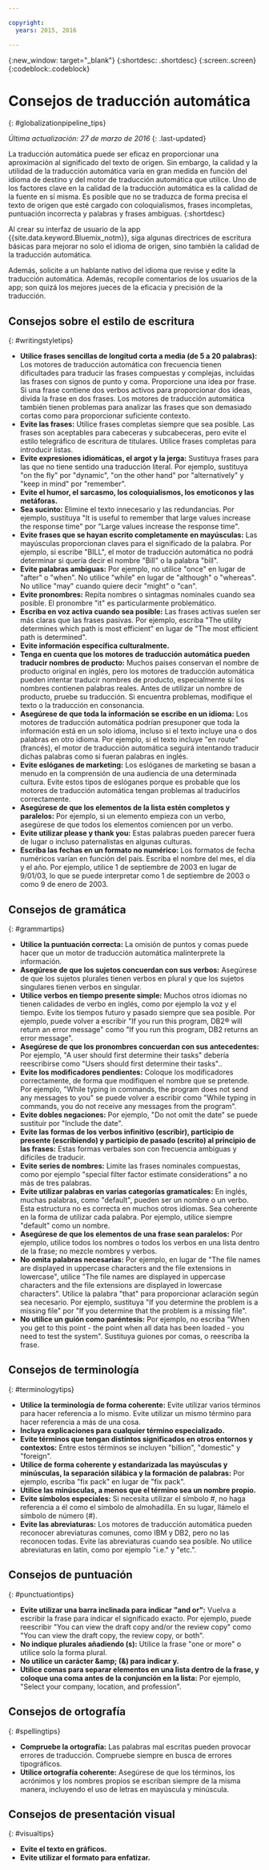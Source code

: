 ```yaml
---

copyright:
  years: 2015, 2016

---
```


{:new_window: target="_blank"}
{:shortdesc: .shortdesc}
{:screen:.screen}
{:codeblock:.codeblock}


# Consejos de traducción automática
{: #globalizationpipeline_tips}

*Última actualización: 27 de marzo de 2016*
{: .last-updated}

La traducción automática puede ser eficaz en proporcionar una aproximación al significado del texto de origen. Sin embargo, la calidad y la utilidad de la traducción automática varía en gran medida en función del idioma de destino y del motor de traducción automática que utilice. Uno de los factores clave en la calidad de la traducción automática es la calidad de la fuente en sí misma. Es posible que no se traduzca de forma precisa el texto de origen que esté cargado con coloquialismos, frases incompletas, puntuación incorrecta y palabras y frases ambiguas.
{:shortdesc}

Al crear su interfaz de usuario de la app {{site.data.keyword.Bluemix_notm}}, siga algunas directrices de escritura básicas para mejorar no solo el idioma de origen, sino también la calidad de la traducción automática.

Además, solicite a un hablante nativo del idioma que revise y edite la traducción automática. Además, recopile comentarios de los usuarios de la app; son quizá los mejores jueces de la eficacia y precisión de la traducción.

## Consejos sobre el estilo de escritura
{: #writingstyletips}

* **Utilice frases sencillas de longitud corta a media (de 5 a 20 palabras):** Los motores de traducción automática con frecuencia tienen dificultades para traducir las frases compuestas y complejas, incluidas las frases con signos de punto y coma. Proporcione una idea por frase. Si una frase contiene dos verbos activos para proporcionar dos ideas, divida la frase en dos frases. Los motores de traducción automática también tienen problemas para analizar las frases que son demasiado cortas como para proporcionar suficiente contexto.
* **Evite las frases:** Utilice frases completas siempre que sea posible. Las frases son aceptables para cabeceras y subcabeceras, pero evite el estilo telegráfico de escritura de titulares. Utilice frases completas para introducir listas.
* **Evite expresiones idiomáticas, el argot y la jerga:** Sustituya frases para las que no tiene sentido una traducción literal. Por ejemplo, sustituya "on the fly" por "dynamic", "on the other hand" por "alternatively" y "keep in mind" por "remember".
* **Evite el humor, el sarcasmo, los coloquialismos, los emoticonos y las metáforas.**
* **Sea sucinto:** Elimine el texto innecesario y las redundancias. Por ejemplo, sustituya "It is useful to remember that large values increase the response time" por "Large values increase the response time".
* **Evite frases que se hayan escrito completamente en mayúsculas:** Las mayúsculas proporcionan claves para el significado de la palabra. Por ejemplo, si escribe "BILL", el motor de traducción automática no podrá determinar si quería decir el nombre "Bill" o la palabra "bill".
* **Evite palabras ambiguas:** Por ejemplo, no utilice "once" en lugar de "after" o "when". No utilice "while" en lugar de "although" o "whereas". No utilice "may" cuando quiere decir "might" o "can".
* **Evite pronombres:** Repita nombres o sintagmas nominales cuando sea posible. El pronombre "it" es particularmente problemático.
* **Escriba en voz activa cuando sea posible:** Las frases activas suelen ser más claras que las frases pasivas. Por ejemplo, escriba "The utility determines which path is most efficient" en lugar de "The most efficient path is determined".
* **Evite información específica culturalmente.**
* **Tenga en cuenta que los motores de traducción automática pueden traducir nombres de producto:** Muchos países conservan el nombre de producto original en inglés, pero los motores de traducción automática pueden intentar traducir nombres de producto, especialmente si los nombres contienen palabras reales. Antes de utilizar un nombre de producto, pruebe su traducción. Si encuentra problemas, modifique el texto o la traducción en consonancia.
* **Asegúrese de que toda la información se escribe en un idioma:** Los motores de traducción automática podrían presuponer que toda la información está en un solo idioma, incluso si el texto incluye una o dos palabras en otro idioma. Por ejemplo, si el texto incluye "en route" (francés), el motor de traducción automática seguirá intentando traducir dichas palabras como si fueran palabras en inglés.
* **Evite eslóganes de marketing:** Los eslóganes de marketing se basan a menudo en la comprensión de una audiencia de una determinada cultura. Evite estos tipos de eslóganes porque es probable que los motores de traducción automática tengan problemas al traducirlos correctamente.
* **Asegúrese de que los elementos de la lista estén completos y paralelos:** Por ejemplo, si un elemento empieza con un verbo, asegúrese de que todos los elementos comiencen por un verbo.
* **Evite utilizar please y thank you:** Estas palabras pueden parecer fuera de lugar o incluso paternalistas en algunas culturas.
* **Escriba las fechas en un formato no numérico:** Los formatos de fecha numéricos varían en función del país. Escriba el nombre del mes, el día y el año. Por ejemplo, utilice 1 de septiembre de 2003 en lugar de 9/01/03, lo que se puede interpretar como 1 de septiembre de 2003 o como 9 de enero de 2003.

## Consejos de gramática
{: #grammartips}

* **Utilice la puntuación correcta:** La omisión de puntos y comas puede hacer que un motor de traducción automática malinterprete la información.
* **Asegúrese de que los sujetos concuerdan con sus verbos:** Asegúrese de que los sujetos plurales tienen verbos en plural y que los sujetos singulares tienen verbos en singular.
* **Utilice verbos en tiempo presente simple:** Muchos otros idiomas no tienen calidades de verbo en inglés, como por ejemplo la voz y el tiempo. Evite los tiempos futuro y pasado siempre que sea posible. Por ejemplo, puede volver a escribir "If you run this program, DB2® will return an error message" como "If you run this program, DB2 returns an error message".
* **Asegúrese de que los pronombres concuerdan con sus antecedentes:** Por ejemplo, "A user should first determine their tasks" debería reescribirse como "Users should first determine their tasks"..
* **Evite los modificadores pendientes:** Coloque los modificadores correctamente, de forma que modifiquen el nombre que se pretende. Por ejemplo, "While typing in commands, the program does not send any messages to you" se puede volver a escribir como "While typing in commands, you do not receive any messages from the program".
* **Evite dobles negaciones:** Por ejemplo, "Do not omit the date" se puede sustituir por "Include the date".
* **Evite las formas de los verbos infinitivo (escribir), participio de presente (escribiendo) y participio de pasado (escrito) al principio de las frases:** Estas formas verbales son con frecuencia ambiguas y difíciles de traducir.
* **Evite series de nombres:** Limite las frases nominales compuestas, como por ejemplo "special filter factor estimate considerations" a no más de tres palabras.
* **Evite utilizar palabras en varias categorías gramaticales:** En inglés, muchas palabras, como "default", pueden ser un nombre o un verbo. Esta estructura no es correcta en muchos otros idiomas. Sea coherente en la forma de utilizar cada palabra. Por ejemplo, utilice siempre "default" como un nombre.
* **Asegúrese de que los elementos de una frase sean paralelos:** Por ejemplo, utilice todos los nombres o todos los verbos en una lista dentro de la frase; no mezcle nombres y verbos.
* **No omita palabras necesarias:** Por ejemplo, en lugar de "The file names are displayed in uppercase characters and the file extensions in lowercase", utilice "The file names are displayed in uppercase characters and the file extensions are displayed in lowercase characters". Utilice la palabra "that" para proporcionar aclaración según sea necesario. Por ejemplo, sustituya "If you determine the problem is a missing file" por "If you determine that the problem is a missing file".
* **No utilice un guión como paréntesis:** Por ejemplo, no escriba "When you get to this point - the point when all data has been loaded - you need to test the system". Sustituya guiones por comas, o reescriba la frase.
 
## Consejos de terminología
{: #terminologytips}

* **Utilice la terminología de forma coherente:** Evite utilizar varios términos para hacer referencia a lo mismo. Evite utilizar un mismo término para hacer referencia a más de una cosa.
* **Incluya explicaciones para cualquier término especializado.**
* **Evite términos que tengan distintos significados en otros entornos y contextos:** Entre estos términos se incluyen "billion", "domestic" y "foreign".
* **Utilice de forma coherente y estandarizada las mayúsculas y minúsculas, la separación silábica y la formación de palabras:** Por ejemplo, escriba "fix pack" en lugar de "fix pack".
* **Utilice las minúsculas, a menos que el término sea un nombre propio.**
* **Evite símbolos especiales:** Si necesita utilizar el símbolo #, no haga referencia a él como el símbolo de almohadilla. En su lugar, llámelo el símbolo de número (#).
* **Evite las abreviaturas:** Los motores de traducción automática pueden reconocer abreviaturas comunes, como IBM y DB2, pero no las reconocen todas. Evite las abreviaturas cuando sea posible. No utilice abreviaturas en latín, como por ejemplo "i.e." y "etc.".

## Consejos de puntuación
{: #punctuationtips}

* **Evite utilizar una barra inclinada para indicar "and or":** Vuelva a escribir la frase para indicar el significado exacto. Por ejemplo, puede reescribir "You can view the draft copy and/or the review copy" como "You can view the draft copy, the review copy, or both".
* **No indique plurales añadiendo (s):** Utilice la frase "one or more" o utilice solo la forma plural.
* **No utilice un carácter &amp;amp; (&) para indicar y.**
* **Utilice comas para separar elementos en una lista dentro de la frase, y coloque una coma antes de la conjunción en la lista:** Por ejemplo, "Select your company, location, and profession".

## Consejos de ortografía
{: #spellingtips}

* **Compruebe la ortografía:** Las palabras mal escritas pueden provocar errores de traducción. Compruebe siempre en busca de errores tipográficos.
* **Utilice ortografía coherente:** Asegúrese de que los términos, los acrónimos y los nombres propios se escriban siempre de la misma manera, incluyendo el uso de letras en mayúscula y minúscula.

## Consejos de presentación visual
{: #visualtips}

* **Evite el texto en gráficos.**
* **Evite utilizar el formato para enfatizar.**
